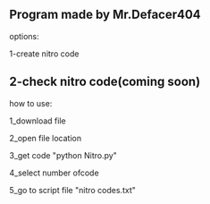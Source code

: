Program made by Mr.Defacer404
-------------------------------
options:

1-create nitro code

2-check nitro code(coming soon)
-------------------------------
how to use:

1_download file

2_open file location

3_get code "python Nitro.py"

4_select number ofcode

5_go to script file "nitro codes.txt" 
